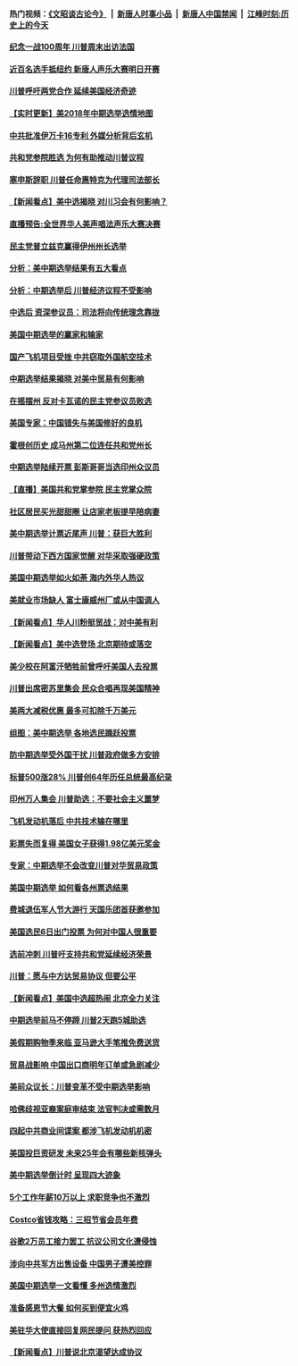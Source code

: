 #### 热门视频：[《文昭谈古论今》](https://github.com/gfw-breaker/wenzhao/blob/master/README.md?t=11080333) &nbsp;|&nbsp; [新唐人时事小品](https://github.com/gfw-breaker/ntdtv-comedy/blob/master/README.md?t=11080333) &nbsp;|&nbsp; [新唐人中国禁闻](https://github.com/gfw-breaker/ntdtv-news/blob/master/README.md?t=11080333) &nbsp;|&nbsp; [江峰时刻:历史上的今天](https://github.com/gfw-breaker/today-in-history/blob/master/README.md?t=11080333) 

#### [纪念一战100周年 川普周末出访法国](../pages/nsc412/n10837179.md?t=11080333) 

#### [近百名选手抵纽约 新唐人声乐大赛明日开赛](../pages/nsc412/n10837104.md?t=11080333) 

#### [川普呼吁两党合作 延续美国经济奇迹](../pages/nsc412/n10837121.md?t=11080333) 

#### [【实时更新】美2018年中期选举选情地图](../pages/nsc412/n10834279.md?t=11080333) 

#### [中共批准伊万卡16专利 外媒分析背后玄机](../pages/nsc412/n10836498.md?t=11080333) 

#### [共和党参院胜选 为何有助推动川普议程](../pages/nsc412/n10836979.md?t=11080333) 

#### [塞申斯辞职 川普任命惠特克为代理司法部长](../pages/nsc412/n10836938.md?t=11080333) 

#### [【新闻看点】美中选揭晓 对川习会有何影响？](../pages/nsc412/n10836680.md?t=11080333) 

#### [直播预告:全世界华人美声唱法声乐大赛决赛](../pages/nsc412/n10836869.md?t=11080333) 

#### [民主党普立兹克赢得伊州州长选举](../pages/nsc412/n10836317.md?t=11080333) 

#### [分析：美中期选举结果有五大看点](../pages/nsc412/n10836688.md?t=11080333) 

#### [分析：中期选举后 川普经济议程不受影响](../pages/nsc412/n10836639.md?t=11080333) 

#### [中选后 资深参议员：司法将向传统理念靠拢](../pages/nsc412/n10836636.md?t=11080333) 

#### [美国中期选举的赢家和输家](../pages/nsc412/n10836599.md?t=11080333) 

#### [国产飞机项目受挫 中共窃取外国航空技术](../pages/nsc412/n10834297.md?t=11080333) 

#### [中期选举结果揭晓 对美中贸易有何影响](../pages/nsc412/n10835845.md?t=11080333) 

#### [在摇摆州 反对卡瓦诺的民主党参议员败选](../pages/nsc412/n10835814.md?t=11080333) 

#### [美国专家：中国错失与美国修好的良机](../pages/nsc412/n10835636.md?t=11080333) 

#### [霍根创历史 成马州第二位连任共和党州长](../pages/nsc412/n10835590.md?t=11080333) 

#### [中期选举陆续开票 彭斯哥哥当选印州众议员](../pages/nsc412/n10835198.md?t=11080333) 

#### [【直播】美国共和党掌参院 民主党掌众院](../pages/nsc412/n10834434.md?t=11080333) 

#### [社区居民买光甜甜圈 让店家老板提早陪病妻](../pages/nsc412/n10835016.md?t=11080333) 

#### [美中期选举计票近尾声 川普：获巨大胜利](../pages/nsc412/n10834872.md?t=11080333) 

#### [川普带动下西方国家觉醒 对华采取强硬政策](../pages/nsc412/n10834533.md?t=11080333) 

#### [美国中期选举如火如荼 海内外华人热议](../pages/nsc412/n10834914.md?t=11080333) 

#### [美就业市场缺人 富士康威州厂或从中国调人](../pages/nsc412/n10834510.md?t=11080333) 

#### [【新闻看点】华人川粉挺贸战：对中美有利](../pages/nsc412/n10834109.md?t=11080333) 

#### [【新闻看点】美中选登场 北京期待或落空](../pages/nsc412/n10833936.md?t=11080333) 

#### [美少校在阿富汗牺牲前曾呼吁美国人去投票](../pages/nsc412/n10834207.md?t=11080333) 

#### [川普出席密苏里集会 民众合唱再现美国精神](../pages/nsc412/n10834194.md?t=11080333) 

#### [美两大减税优惠 最多可扣除千万美元](../pages/nsc412/n10834121.md?t=11080333) 

#### [组图：美中期选举 各地选民踊跃投票](../pages/nsc412/n10833951.md?t=11080333) 

#### [防中期选举受外国干扰 川普政府做多方安排](../pages/nsc412/n10834018.md?t=11080333) 

#### [标普500涨28% 川普创64年历任总统最高纪录](../pages/nsc412/n10833630.md?t=11080333) 

#### [印州万人集会 川普助选：不要社会主义噩梦](../pages/nsc412/n10833526.md?t=11080333) 

#### [飞机发动机落后 中共技术输在哪里](../pages/nsc412/n10831804.md?t=11080333) 

#### [彩票失而复得 美国女子获得1.98亿美元奖金](../pages/nsc412/n10832909.md?t=11080333) 

#### [专家：中期选举不会改变川普对华贸易政策](../pages/nsc412/n10832522.md?t=11080333) 

#### [美国中期选举 如何看各州票选结果](../pages/nsc412/n10831976.md?t=11080333) 

#### [费城退伍军人节大游行 天国乐团首获邀参加](../pages/nsc412/n10832397.md?t=11080333) 

#### [美国选民6日出门投票 为何对中国人很重要](../pages/nsc412/n10832216.md?t=11080333) 

#### [选前冲刺 川普吁支持共和党延续经济荣景](../pages/nsc412/n10832298.md?t=11080333) 

#### [川普：愿与中方达贸易协议 但要公平](../pages/nsc412/n10832148.md?t=11080333) 

#### [【新闻看点】美国中选超热闹 北京全力关注](../pages/nsc412/n10831663.md?t=11080333) 

#### [中期选举前马不停蹄 川普2天跑5城助选](../pages/nsc412/n10831806.md?t=11080333) 

#### [美假期购物季来临 亚马逊大手笔推免费送货](../pages/nsc412/n10831697.md?t=11080333) 

#### [贸易战影响 中国出口商明年订单或急剧减少](../pages/nsc412/n10830605.md?t=11080333) 

#### [美前众议长：川普变革不受中期选举影响](../pages/nsc412/n10830231.md?t=11080333) 

#### [哈佛歧视亚裔案庭审结束 法官判决或需数月](../pages/nsc412/n10830074.md?t=11080333) 

#### [四起中共商业间谍案 都涉飞机发动机机密](../pages/nsc412/n10829604.md?t=11080333) 

#### [美国投巨资研发 未来25年会有哪些新核弹头](../pages/nsc412/n10830032.md?t=11080333) 

#### [美中期选举倒计时 呈现四大迹象](../pages/nsc412/n10828710.md?t=11080333) 

#### [5个工作年薪10万以上 求职竞争也不激烈](../pages/nsc412/n10827655.md?t=11080333) 

#### [Costco省钱攻略：三招节省会员年费](../pages/nsc412/n10827626.md?t=11080333) 

#### [谷歌2万员工接力罢工 抗议公司文化遭侵蚀](../pages/nsc412/n10828807.md?t=11080333) 

#### [涉向中共军方出售设备 中国男子遭美控罪](../pages/nsc412/n10828486.md?t=11080333) 

#### [美国中期选举一文看懂 多州选情激烈](../pages/nsc412/n10828515.md?t=11080333) 

#### [准备感恩节大餐 如何买到便宜火鸡](../pages/nsc412/n10828603.md?t=11080333) 

#### [美驻华大使直接回复网民提问 获热烈回应](../pages/nsc412/n10828446.md?t=11080333) 

#### [【新闻看点】川普说北京渴望达成协议](../pages/nsc412/n10828344.md?t=11080333) 

